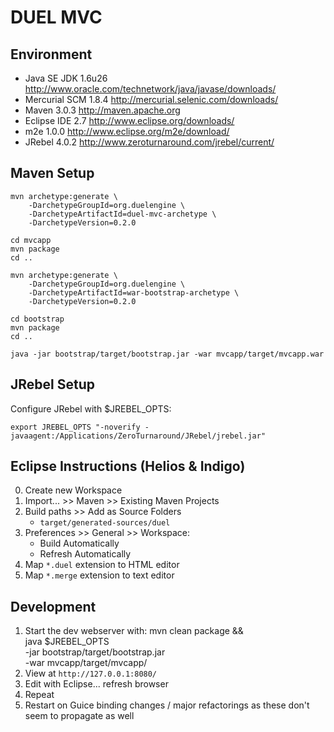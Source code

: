 DUEL MVC
========

Environment
-----------

- Java SE JDK 1.6u26
	http://www.oracle.com/technetwork/java/javase/downloads/
- Mercurial SCM 1.8.4
	http://mercurial.selenic.com/downloads/
- Maven 3.0.3
	http://maven.apache.org
- Eclipse IDE 2.7
	http://www.eclipse.org/downloads/
- m2e 1.0.0
	http://www.eclipse.org/m2e/download/
- JRebel 4.0.2
	http://www.zeroturnaround.com/jrebel/current/

Maven Setup
-----------

	mvn archetype:generate \
		-DarchetypeGroupId=org.duelengine \
		-DarchetypeArtifactId=duel-mvc-archetype \
		-DarchetypeVersion=0.2.0

	cd mvcapp
	mvn package
	cd ..

	mvn archetype:generate \
		-DarchetypeGroupId=org.duelengine \
		-DarchetypeArtifactId=war-bootstrap-archetype \
		-DarchetypeVersion=0.2.0

	cd bootstrap
	mvn package
	cd ..

	java -jar bootstrap/target/bootstrap.jar -war mvcapp/target/mvcapp.war


JRebel Setup
------------

Configure JRebel with $JREBEL_OPTS:

	export JREBEL_OPTS "-noverify -javaagent:/Applications/ZeroTurnaround/JRebel/jrebel.jar"

Eclipse Instructions (Helios & Indigo)
--------------------------------------

0. Create new Workspace
1. Import... >> Maven >> Existing Maven Projects
2. Build paths >> Add as Source Folders
	- `target/generated-sources/duel`
3. Preferences >> General >> Workspace:
	- Build Automatically
	- Refresh Automatically
4. Map `*.duel` extension to HTML editor
4. Map `*.merge` extension to text editor

Development
-----------

1. Start the dev webserver with:
		mvn clean package && \
		java $JREBEL_OPTS \
			-jar bootstrap/target/bootstrap.jar \
			-war mvcapp/target/mvcapp/
2. View at `http://127.0.0.1:8080/`
3. Edit with Eclipse... refresh browser
4. Repeat
5. Restart on Guice binding changes / major refactorings as these don't seem to propagate as well
